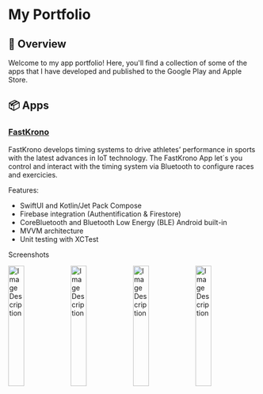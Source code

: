 # My Portfolio
## 📱 Overview
Welcome to my app portfolio! Here, you'll find a collection of some of the apps that I have developed and published to the Google Play and Apple Store.

## 📦 Apps

### [FastKrono](https://www.fastkrono.com/)

FastKrono develops timing systems to drive athletes’ performance in sports with the latest advances in IoT technology. The FastKrono App let´s you control and interact with the timing system via Bluetooth to configure races and exercicies.

Features:
- SwiftUI and Kotlin/Jet Pack Compose
- Firebase integration (Authentification & Firestore)
- CoreBluetooth and Bluetooth Low Energy (BLE) Android built-in
- MVVM architecture
- Unit testing with XCTest

Screenshots

<img src="https://user-images.githubusercontent.com/52671515/236823101-b53dde13-fcd5-4109-8fd4-1f269c3b9a72.jpg" alt="Image Description" style="width:25%; height:auto;"><img src="https://user-images.githubusercontent.com/52671515/236823408-da1d9bf3-6313-4177-b8ff-d9e5b9a23df6.JPG" alt="Image Description" style="width:25%; height:auto;"><img src="https://user-images.githubusercontent.com/52671515/236823451-542dfbc7-bb88-4443-adce-4febe833bb3a.JPG" alt="Image Description" style="width:25%; height:auto;"><img src="https://user-images.githubusercontent.com/52671515/236823478-0ee2b19f-4dd9-4c13-8d93-905692fbf5ad.JPG" alt="Image Description" style="width:25%; height:auto;">


